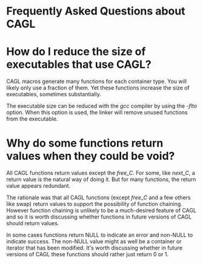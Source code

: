 # Frequently Asked Questions about CAGL

# How do I reduce the size of executables that use CAGL?

CAGL macros generate many functions for each container type. You will likely only use a fraction of them. Yet these functions increase the size of executables, sometimes substantially.

The executable size can be reduced with the *gcc* compiler by using the *-flto* option. When this option is used, the linker will remove unused functions from the executable.

# Why do some functions return values when they could be void?

All CAGL functions return values except the *free_C*. For some, like *next_C*, a return value is the natural way of doing it. But for many functions, the return value appears redundant.

The rationale was that all CAGL functions (except *free_C* and a few others like swap) return values to support the possibility of function chaining. However function chaining is unlikely to be a much-desired feature of CAGL and so it is worth discussing whether functions in future versions of CAGL should return values.

In some cases functions return NULL to indicate an error and non-NULL to indicate success. The non-NULL value might as well be a container or iterator that has been modified. It's worth discussing whether in future versions of CAGL these functions should rather just return 0 or 1.
